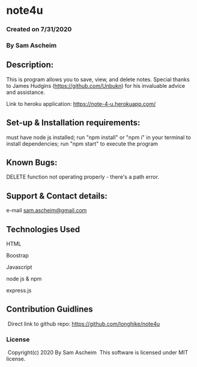# note4u

### Created on 7/31/2020

### By Sam Ascheim

## Description:

This is program allows you to save, view, and delete notes. Special thanks to James Hudgins (https://github.com/Unbukn) for his invaluable advice and assistance.

Link to heroku application: https://note-4-u.herokuapp.com/

## Set-up & Installation requirements:

must have node js installed;
run "npm install" or "npm i" in your terminal to install dependencies;
run "npm start" to execute the program

## Known Bugs:

DELETE function not operating properly - there's a path error. 

## Support & Contact details:

e-mail sam.ascheim@gmail.com

## Technologies Used

HTML

Boostrap

Javascript

node js & npm

express.js

## Contribution Guidlines 
​
Direct link to github repo:
https://github.com/longhike/note4u
​
### License
​
Copyright(c) 2020 By Sam Ascheim
​
This software is licensed under MIT license.

